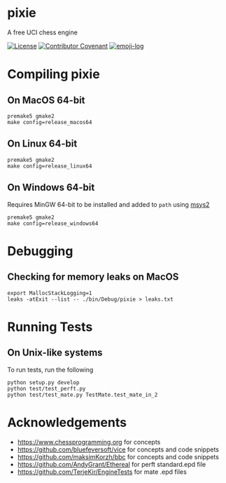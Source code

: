 # pixie

A free UCI chess engine

[![License](https://img.shields.io/github/license/codemaniac/pixie)](LICENSE)
[![Contributor Covenant](https://img.shields.io/badge/Contributor%20Covenant-2.1-4baaaa.svg)](CODE_OF_CONDUCT.md)
[![emoji-log](https://cdn.rawgit.com/ahmadawais/stuff/ca97874/emoji-log/flat-round.svg)](https://github.com/ahmadawais/Emoji-Log/)

# Compiling pixie

## On MacOS 64-bit

```
premake5 gmake2
make config=release_macos64
```

## On Linux 64-bit

```
premake5 gmake2
make config=release_linux64
```

## On Windows 64-bit

Requires MinGW 64-bit to be installed and added to `path` using [msys2](https://www.msys2.org)

```
premake5 gmake2
make config=release_windows64
```

# Debugging

## Checking for memory leaks on MacOS

```
export MallocStackLogging=1
leaks -atExit --list -- ./bin/Debug/pixie > leaks.txt
```

# Running Tests

## On Unix-like systems

To run tests, run the following

```
python setup.py develop
python test/test_perft.py
python test/test_mate.py TestMate.test_mate_in_2
```

# Acknowledgements

- https://www.chessprogramming.org for concepts
- https://github.com/bluefeversoft/vice for concepts and code snippets
- https://github.com/maksimKorzh/bbc for concepts and code snippets
- https://github.com/AndyGrant/Ethereal for perft standard.epd file
- https://github.com/TerjeKir/EngineTests for mate .epd files

